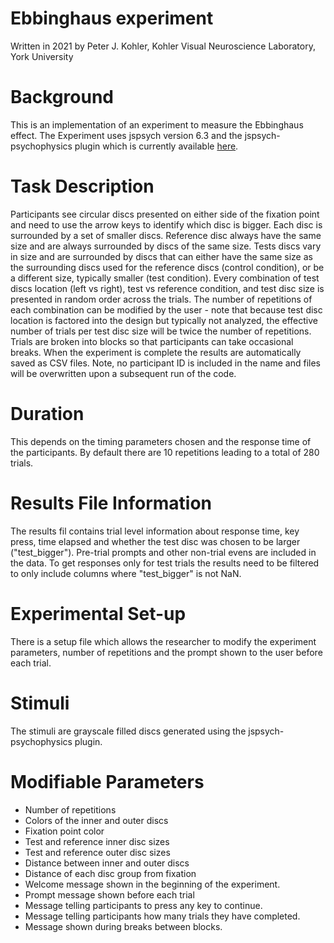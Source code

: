 # Ebbinghaus experiment
Written in 2021 by Peter J. Kohler, Kohler Visual Neuroscience Laboratory, York University

# Background
This is an implementation of an experiment to measure the Ebbinghaus effect. The Experiment uses jspsych version 6.3 and the jspsych-psychophysics plugin which is currently available [here](https://github.com/kurokida/jspsych-psychophysics/releases).

# Task Description
Participants see circular discs presented on either side of the fixation point and need to use the arrow keys to identify which disc is bigger. Each disc is surrounded by a set of smaller discs. Reference disc always have the same size and are always surrounded by discs of the same size. Tests discs vary in size and are surrounded by discs that can either have the same size as the surrounding discs used for the reference discs (control condition), or be a different size, typically smaller (test condition). Every combination of test discs location (left vs right), test vs reference condition, and test disc size is presented in random order across the trials. The number of repetitions of each combination can be modified by the user - note that because test disc location is factored into the design but typically not analyzed, the effective number of trials per test disc size will be twice the number of repetitions. Trials are broken into blocks so that participants can take occasional breaks. When the experiment is complete the results are automatically saved as CSV files. Note, no participant ID is included in the name and files will be overwritten upon a subsequent run of the code.

# Duration
This depends on the timing parameters chosen and the response time of the participants. By default there are 10 repetitions leading to a total of 280 trials. 

# Results File Information
The results fil contains trial level information about response time, key press, time elapsed and whether the test disc was chosen to be larger ("test_bigger"). Pre-trial prompts and other non-trial evens are included in the data. To get responses only for test trials the results need to be filtered to only include columns where "test_bigger" is not NaN.

# Experimental Set-up
There is a setup file which allows the researcher to modify the experiment parameters, number of repetitions and the prompt shown to the user before each trial.

# Stimuli
The stimuli are grayscale filled discs generated using the jspsych-psychophysics plugin.

# Modifiable Parameters
* Number of repetitions
* Colors of the inner and outer discs
* Fixation point color
* Test and reference inner disc sizes
* Test and reference outer disc sizes
* Distance between inner and outer discs
* Distance of each disc group from fixation
* Welcome message shown in the beginning of the experiment.
* Prompt message shown before each trial 
* Message telling participants to press any key to continue.
* Message telling participants how many trials they have completed. 
* Message shown during breaks between blocks.




